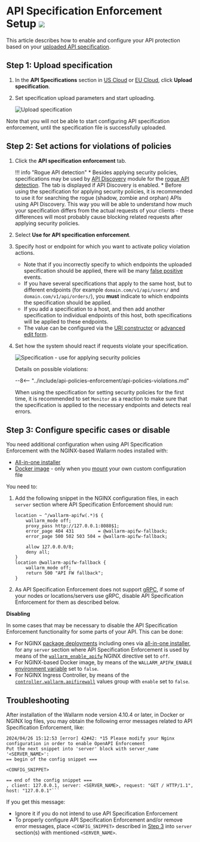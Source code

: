 [waf-mode-instr]:   ../admin-en/configure-wallarm-mode.md

# API Specification Enforcement Setup <a href="../../about-wallarm/subscription-plans/#subscription-plans"><img src="../../images/api-security-tag.svg" style="border: none;"></a>

This article describes how to enable and configure your API protection based on your [uploaded API specification](overview.md).

## Step 1: Upload specification

1. In the **API Specifications** section in [US Cloud](https://us1.my.wallarm.com/api-specifications/) or [EU Cloud](https://my.wallarm.com/api-specifications/), click **Upload specification**.
1. Set specification upload parameters and start uploading.

    ![Upload specification](../images/api-policies-enforcement/specificaton-upload.png)

Note that you will not be able to start configuring API specification enforcement, until the specification file is successfully uploaded.

## Step 2: Set actions for violations of policies

1. Click the **API specification enforcement** tab.

    !!! info "Rogue API detection"
        * Besides applying security policies, specifications may be used by [API Discovery](../api-discovery/overview.md) module for the [rogue API detection](../api-discovery/rogue-api.md). The tab is displayed if API Discovery is enabled.
        * Before using the specification for applying security policies, it is recommended to use it for searching the rogue (shadow, zombie and orphan) APIs using API Discovery. This way you will be able to understand how much your specification differs from the actual requests of your clients - these differences will most probably cause blocking related requests after applying security policies.

1. Select **Use for API specification enforcement**.
1. Specify host or endpoint for which you want to activate policy violation actions.

    * Note that if you incorrectly specify to which endpoints the uploaded specification should be applied, there will be many [false positive](../about-wallarm/protecting-against-attacks.md#false-positives) events.
    * If you have several specifications that apply to the same host, but to different endpoints (for example `domain.com/v1/api/users/` and `domain.com/v1/api/orders/`), you **must** indicate to which endpoints the specification should be applied.
    * If you add a specification to a host, and then add another specification to individual endpoints of this host, both specifications will be applied to these endpoints.
    * The value can be configured via the [URI constructor](../user-guides/rules/rules.md#uri-constructor) or [advanced edit form](../user-guides/rules/rules.md#advanced-edit-form).

1. Set how the system should react if requests violate your specification.

    ![Specification - use for applying security policies](../images/api-policies-enforcement/specification-use-for-api-policies-enforcement.png)

    Details on possible violations:

    --8<-- "../include/api-policies-enforcement/api-policies-violations.md"

    When using the specification for setting security policies for the first time, it is recommended to set `Monitor` as a reaction to make sure that the specification is applied to the necessary endpoints and detects real errors.

## Step 3: Configure specific cases or disable

You need additional configuration when using API Specification Enforcement with the NGINX-based Wallarm nodes installed with:

* [All-in-one installer](../installation/nginx/all-in-one.md)
* [Docker image](../admin-en/installation-docker-en.md) - only when you [mount](../admin-en/installation-docker-en.md#run-the-container-mounting-the-configuration-file) your own custom configuration file

You need to:

1. Add the following snippet in the NGINX configuration files, in each `server` section where API Specification Enforcement should run:

    ```
    location ~ ^/wallarm-apifw(.*)$ {
        wallarm_mode off;
        proxy_pass http://127.0.0.1:8088$1;
        error_page 404 431         = @wallarm-apifw-fallback;
        error_page 500 502 503 504 = @wallarm-apifw-fallback;
        
        allow 127.0.0.0/8;
        deny all;
    }
    location @wallarm-apifw-fallback {
        wallarm_mode off;
        return 500 "API FW fallback";
    }
    ```

1. As API Specification Enforcement does not support [gRPC](https://en.wikipedia.org/wiki/GRPC), if some of your nodes or locations/servers use gRPC, disable API Specification Enforcement for them as described below.

**Disabling**

In some cases that may be necessary to disable the API Specification Enforcement functionality for some parts of your API. This can be done:

* For NGINX [package deployments](../installation/supported-deployment-options.md#packages) including ones via [all-in-one installer](../installation/nginx/all-in-one.md), for any `server` section where API Specification Enforcement is used by means of the [`wallarm_enable_apifw`](../admin-en/configure-parameters-en.md#wallarm_enable_apifw) NGINX directive set to `off`.
* For NGINX-based Docker image, by means of the `WALLARM_APIFW_ENABLE` [environment variable](../admin-en/installation-docker-en.md#run-the-container-passing-the-environment-variables) set to `false`.
* For NGINX Ingress Controller, by means of the [`controller.wallarm.apifirewall`](../admin-en/configure-kubernetes-en.md#controllerwallarmapifirewall) values group with `enable` set to `false`.

## Troubleshooting

After installation of the Wallarm node version 4.10.4 or later, in Docker or NGINX log files, you may obtain the following error messages related to API Specification Enforcement, like:

```
2024/04/26 15:12:53 [error] 42#42: *15 Please modify your Nginx configuration in order to enable OpenAPI Enforcement
Put the next snippet into 'server' block with server_name '<SERVER_NAME>':
== begin of the config snippet ===

<CONFIG_SNIPPET>

== end of the config snippet ===
, client: 127.0.0.1, server: <SERVER_NAME>, request: "GET / HTTP/1.1", host: "127.0.0.1"```
```

If you get this message:

* Ignore it if you do not intend to use API Specification Enforcement
* To properly configure API Specification Enforcement and/or remove error messages, place `<CONFIG_SNIPPET>` described in [Step 3](#step-3-configure-specific-cases-or-disable) into `server` section(s) with mentioned `<SERVER_NAME>`.
